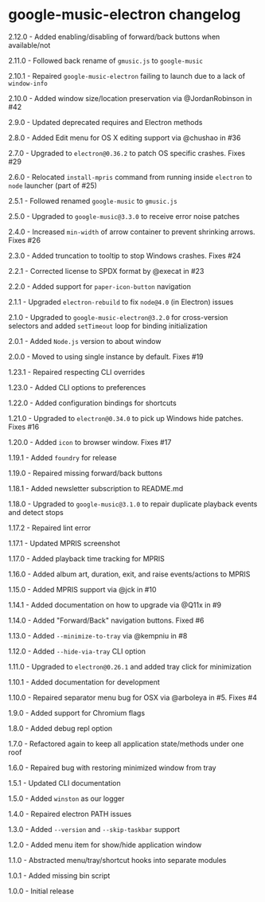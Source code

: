 # google-music-electron changelog
2.12.0 - Added enabling/disabling of forward/back buttons when available/not

2.11.0 - Followed back rename of `gmusic.js` to  `google-music`

2.10.1 - Repaired `google-music-electron` failing to launch due to a lack of `window-info`

2.10.0 - Added window size/location preservation via @JordanRobinson in #42

2.9.0 - Updated deprecated requires and Electron methods

2.8.0 - Added Edit menu for OS X editing support via @chushao in #36

2.7.0 - Upgraded to `electron@0.36.2` to patch OS specific crashes. Fixes #29

2.6.0 - Relocated `install-mpris` command from running inside `electron` to `node` launcher (part of #25)

2.5.1 - Followed renamed `google-music` to `gmusic.js`

2.5.0 - Upgraded to `google-music@3.3.0` to receive error noise patches

2.4.0 - Increased `min-width` of arrow container to prevent shrinking arrows. Fixes #26

2.3.0 - Added truncation to tooltip to stop Windows crashes. Fixes #24

2.2.1 - Corrected license to SPDX format by @execat in #23

2.2.0 - Added support for `paper-icon-button` navigation

2.1.1 - Upgraded `electron-rebuild` to fix `node@4.0` (in Electron) issues

2.1.0 - Upgraded to `google-music-electron@3.2.0` for cross-version selectors and added `setTimeout` loop for binding initialization

2.0.1 - Added `Node.js` version to about window

2.0.0 - Moved to using single instance by default. Fixes #19

1.23.1 - Repaired respecting CLI overrides

1.23.0 - Added CLI options to preferences

1.22.0 - Added configuration bindings for shortcuts

1.21.0 - Upgraded to `electron@0.34.0` to pick up Windows hide patches. Fixes #16

1.20.0 - Added `icon` to browser window. Fixes #17

1.19.1 - Added `foundry` for release

1.19.0 - Repaired missing forward/back buttons

1.18.1 - Added newsletter subscription to README.md

1.18.0 - Upgraded to `google-music@3.1.0` to repair duplicate playback events and detect stops

1.17.2 - Repaired lint error

1.17.1 - Updated MPRIS screenshot

1.17.0 - Added playback time tracking for MPRIS

1.16.0 - Added album art, duration, exit, and raise events/actions to MPRIS

1.15.0 - Added MPRIS support via @jck in #10

1.14.1 - Added documentation on how to upgrade via @Q11x in #9

1.14.0 - Added "Forward/Back" navigation buttons. Fixed #6

1.13.0 - Added `--minimize-to-tray` via @kempniu in #8

1.12.0 - Added `--hide-via-tray` CLI option

1.11.0 - Upgraded to `electron@0.26.1` and added tray click for minimization

1.10.1 - Added documentation for development

1.10.0 - Repaired separator menu bug for OSX via @arboleya in #5. Fixes #4

1.9.0 - Added support for Chromium flags

1.8.0 - Added debug repl option

1.7.0 - Refactored again to keep all application state/methods under one roof

1.6.0 - Repaired bug with restoring minimized window from tray

1.5.1 - Updated CLI documentation

1.5.0 - Added `winston` as our logger

1.4.0 - Repaired electron PATH issues

1.3.0 - Added `--version` and `--skip-taskbar` support

1.2.0 - Added menu item for show/hide application window

1.1.0 - Abstracted menu/tray/shortcut hooks into separate modules

1.0.1 - Added missing bin script

1.0.0 - Initial release
